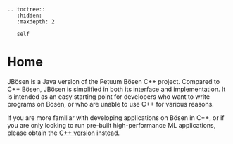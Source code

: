 ```eval_rst
.. toctree::
   :hidden:
   :maxdepth: 2
   
   self
```

# Home

JBösen is a Java version of the Petuum Bösen C++ project. Compared to C++ Bösen, JBösen is simplified in both its interface and implementation. It is intended as an easy starting point for developers who want to write programs on Bosen, or who are unable to use C++ for various reasons.

If you are more familiar with developing applications on Bösen in C++, or if you are only looking to run pre-built high-performance ML applications, please obtain the [C++ version](http://github.com/petuum/bosen) instead.
